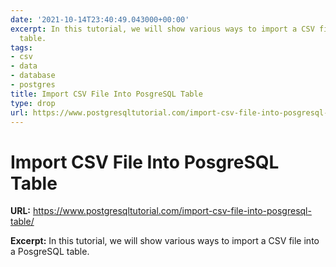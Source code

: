 ```yaml
---
date: '2021-10-14T23:40:49.043000+00:00'
excerpt: In this tutorial, we will show various ways to import a CSV file into a PosgreSQL
  table.
tags:
- csv
- data
- database
- postgres
title: Import CSV File Into PosgreSQL Table
type: drop
url: https://www.postgresqltutorial.com/import-csv-file-into-posgresql-table/
---
```


# Import CSV File Into PosgreSQL Table

**URL:** https://www.postgresqltutorial.com/import-csv-file-into-posgresql-table/

**Excerpt:** In this tutorial, we will show various ways to import a CSV file into a PosgreSQL table.
